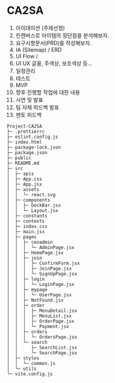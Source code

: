 # CA2SA

1. 아이데이션 (주제선정)
2. 린캔버스로 아이템의 장단점을 분석해보자.
3. 요구사항문서(PRD)를 작성해보자.
4. IA (Sitemap) / ERD
5. UI Flow /
6. UI UX 글꼴, 주색상, 보조색상 등...
7. 일정관리
8. 테스트
9. MVP
10. 향후 진행할 작업에 대한 내용
11. 시연 및 발표
12. 팀 자체 피드백 발표
13. 멘토 피드백

```
Project-CA2SA
├─ .prettierrc
├─ eslint.config.js
├─ index.html
├─ package-lock.json
├─ package.json
├─ public
├─ README.md
├─ src
│  ├─ apis
│  ├─ App.css
│  ├─ App.jsx
│  ├─ assets
│  │  └─ react.svg
│  ├─ components
│  │  ├─ DockBar.jsx
│  │  └─ Layout.jsx
│  ├─ constants
│  ├─ contexts
│  ├─ index.css
│  ├─ main.jsx
│  ├─ pages
│  │  ├─ ceoadmin
│  │  │  └─ AdminPage.jsx
│  │  ├─ HomePage.jsx
│  │  ├─ join
│  │  │  ├─ ConfirmForm.jsx
│  │  │  ├─ JoinPage.jsx
│  │  │  └─ SignUpPage.jsx
│  │  ├─ login
│  │  │  └─ LoginPage.jsx
│  │  ├─ mypage
│  │  │  └─ UserPage.jsx
│  │  ├─ NotFound.jsx
│  │  ├─ order
│  │  │  ├─ MenuDetail.jsx
│  │  │  ├─ MenuList.jsx
│  │  │  ├─ OrderPage.jsx
│  │  │  └─ Payment.jsx
│  │  ├─ orders
│  │  │  └─ OrdersPage.jsx
│  │  └─ search
│  │     ├─ SearchList.jsx
│  │     └─ SearchPage.jsx
│  ├─ styles
│  │  └─ common.js
│  └─ utils
└─ vite.config.js

```
